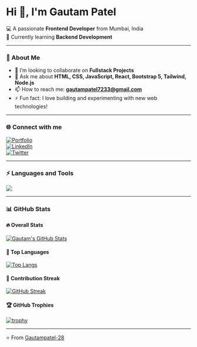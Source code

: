 # Hi 👋, I'm Gautam Patel  
💻 A passionate **Frontend Developer** from Mumbai, India  
🌱 Currently learning **Backend Development**  

---

### 🚀 About Me
- 👯 I’m looking to collaborate on **Fullstack Projects**  
- 💬 Ask me about **HTML, CSS, JavaScript, React, Bootstrap 5, Tailwind, Node.js**  
- 📫 How to reach me: **gautampatel7233@gmail.com**  
- ⚡ Fun fact: I love building and experimenting with new web technologies!  

---

### 🌐 Connect with me  
[![Portfolio](https://img.shields.io/badge/Portfolio-000?style=for-the-badge&logo=vercel)](https://gautampatel-28.github.io/React_portfolio/)  
[![LinkedIn](https://img.shields.io/badge/LinkedIn-blue?style=for-the-badge&logo=linkedin)](https://www.linkedin.com/)  
[![Twitter](https://img.shields.io/badge/Twitter-1DA1F2?style=for-the-badge&logo=twitter)](https://twitter.com/)  

---

### ⚡ Languages and Tools  
<p>
  <img src="https://skillicons.dev/icons?i=html,css,js,react,bootstrap,tailwind,nodejs,git,github,postman,firebase,mongodb,mysql,python&perline=6" />
</p>

---

### 📊 GitHub Stats  

#### 🔥 Overall Stats  
[![Gautam's GitHub Stats](https://github-readme-stats.vercel.app/api?username=Gautampatel-28&show_icons=true&theme=tokyonight)](https://github.com/Gautampatel-28)

#### 📌 Top Languages  
[![Top Langs](https://github-readme-stats.vercel.app/api/top-langs/?username=Gautampatel-28&layout=compact&theme=tokyonight)](https://github.com/Gautampatel-28)

#### 🚀 Contribution Streak  
[![GitHub Streak](https://github-readme-streak-stats.herokuapp.com/?user=Gautampatel-28&theme=tokyonight)](https://git.io/streak-stats)

#### 🏆 GitHub Trophies  
[![trophy](https://github-profile-trophy.vercel.app/?username=Gautampatel-28&theme=onedark)](https://github.com/ryo-ma/github-profile-trophy)

---

⭐️ From [Gautampatel-28](https://github.com/Gautampatel-28)
